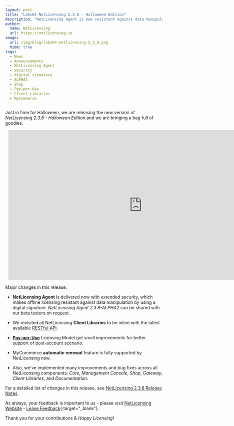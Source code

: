 ```yaml
---
layout: post
title: "Labs64 NetLicensing 2.3.8 - Halloween Edition"
description: "NetLicensing Agent is now resistant against data manipulation by using digital signature"
author:
  name: NetLicensing
  url: https://netlicensing.io
image:
  url: /img/blog/labs64-netlicensing-2_3_8.png
  hide: true
tags:
  - News
  - Announcements
  - NetLicensing Agent
  - Security
  - digital signature
  - ALPHA2
  - Shop
  - Pay-per-Use
  - Client Libraries
  - MyCommerce
---
```


Just in time for Halloween, we are releasing the new version of *NetLicensing 2.3.8 - Halloween Edition* and we are bringing a bag full of goodies.

<div style="text-align:center;margin:10px;">
  <iframe width="853" height="480" align="center" src="https://www.youtube.com/embed/ThV2dkjnHQM" frameborder="0" gesture="media" allowfullscreen></iframe>
</div>

Major changes in this release:

* **NetLicensing Agent** is delivered now with extended security, which makes offline licensing resistant against data manipulation by using a digital signature.
*NetLicensing Agent 2.3.8-ALPHA2* can be shared with our beta testers on request.

* We revisited all NetLicensing **Client Libraries** to be inline with the latest available [RESTful API](https://www.labs64.de/confluence/x/pwCo).

* **[Pay-per-Use](https://www.labs64.de/confluence/x/uQCo)** Licensing Model got small improvements for better support of post-account scenario.

* MyCommerce **automatic renewal** feature is fully supported by NetLicensing now.

* Also, we've implemented many improvements and bug fixes across all NetLicensing components: *Core*, *Management Console*, *Shop*, *Gateway*, *Client Libraries*, and *Documentation*.

For a detailed list of changes in this release, see [NetLicensing 2.3.8 Release Notes](https://www.labs64.de/confluence/x/HYAFAQ).

As always, your feedback is important to us - please visit [NetLicensing Website](https://netlicensing.io) - [Leave Feedback](https://netlicensing.uservoice.com/){:target="_blank"}.

Thank you for your contributions & *Happy Licensing*!
